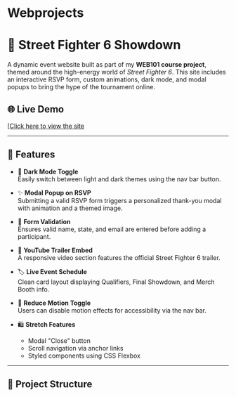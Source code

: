 # Webprojects
# 🥊 Street Fighter 6 Showdown

A dynamic event website built as part of my **WEB101 course project**, themed around the high-energy world of *Street Fighter 6*. This site includes an interactive RSVP form, custom animations, dark mode, and modal popups to bring the hype of the tournament online.

## 🌐 Live Demo

[[Click here to view the site](https://vscodeedu.com/wmPzmT1F3ji96xN9WBjq)  


---

## 🧩 Features

- 🎨 **Dark Mode Toggle**  
  Easily switch between light and dark themes using the nav bar button.

- ✨ **Modal Popup on RSVP**  
  Submitting a valid RSVP form triggers a personalized thank-you modal with animation and a themed image.

- 💌 **Form Validation**  
  Ensures valid name, state, and email are entered before adding a participant.

- 🎥 **YouTube Trailer Embed**  
  A responsive video section features the official Street Fighter 6 trailer.

- 🏷️ **Live Event Schedule**  
  Clean card layout displaying Qualifiers, Final Showdown, and Merch Booth info.

- 🧠 **Reduce Motion Toggle**  
  Users can disable motion effects for accessibility via the nav bar.

- 🛍️ **Stretch Features**
  - Modal "Close" button
  - Scroll navigation via anchor links
  - Styled components using CSS Flexbox

---

## 📁 Project Structure

